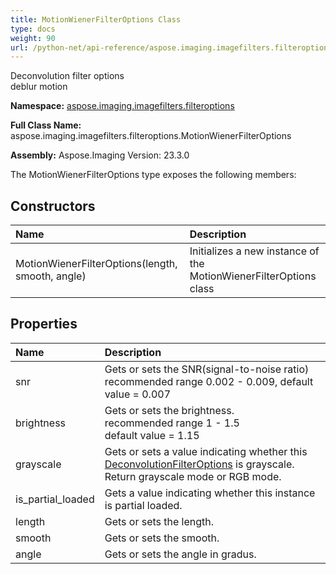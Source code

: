 ```yaml
---
title: MotionWienerFilterOptions Class
type: docs
weight: 90
url: /python-net/api-reference/aspose.imaging.imagefilters.filteroptions/motionwienerfilteroptions/
---
```


Deconvolution filter options<br/>                deblur motion

**Namespace:** [aspose.imaging.imagefilters.filteroptions](/imaging/python-net/api-reference/aspose.imaging.imagefilters.filteroptions/)

**Full Class Name:** aspose.imaging.imagefilters.filteroptions.MotionWienerFilterOptions

**Assembly:**  Aspose.Imaging Version: 23.3.0

The MotionWienerFilterOptions type exposes the following members:
## **Constructors**
|**Name**|**Description**|
| :- | :- |
|MotionWienerFilterOptions(length, smooth, angle)|Initializes a new instance of the MotionWienerFilterOptions class|
## **Properties**
|**Name**|**Description**|
| :- | :- |
|snr|Gets or sets the SNR(signal-to-noise ratio)<br/>            recommended range 0.002 - 0.009, default value = 0.007|
|brightness|Gets or sets the brightness.<br/>            recommended range 1 - 1.5<br/>            default value = 1.15|
|grayscale|Gets or sets a value indicating whether this [DeconvolutionFilterOptions](/imaging/python-net/api-reference/aspose.imaging.imagefilters.filteroptions/deconvolutionfilteroptions/) is grayscale.<br/>            Return grayscale mode or RGB mode.|
|is_partial_loaded|Gets a value indicating whether this instance is partial loaded.|
|length|Gets or sets the length.|
|smooth|Gets or sets the smooth.|
|angle|Gets or sets the angle in gradus.|
